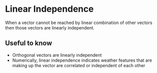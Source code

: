 # Linear Independence

When a vector cannot be reached by linear combination of other vectors then those vectors are linearly independent.

## Useful to know

* Orthogonal vectors are linearly independent
* Numerically, linear independence indicates weather features that are making up the vector are correlated or independent of each other
